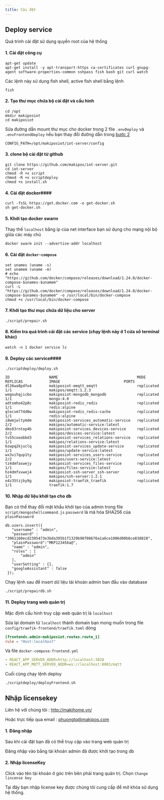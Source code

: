 ```yaml
---
title: Cài đặt
---
```


## Deploy service

Quá trình cài đặt sử dụng quyền root của hệ thống

#### 1. Cài đặt công cụ

```shell
apt-get update
apt-get install -y apt-transport-https ca-certificates curl gnupg-agent software-properties-common sshpass fish bash git curl watch
```

Các lệnh này sử dụng fish shell, active fish shell bằng lệnh
```shell
fish
```

#### 2. Tạo thư mục chứa bộ cài đặt và cấu hình

```shell
cd /opt
mkdir makiposiot
cd makiposiot
```

Sửa đường dẫn mount thư mục cho docker trong 2 file `.envDeploy` và `.envFrontendDeploy` nếu bạn thay đổi đường dẫn trong [bước 2](#2-tạo-thư-mục-chứa-bộ-cài-đặt-và-cấu-hình)
```shell
CONFIG_PATH=/opt/makiposiot/iot-server/config
```

#### 3. clone bộ cài đặt từ github
```shell
git clone https://github.com/makipos/iot-server.git
cd iot-server
chmod -R +x script
chmod -R +x scriptdeploy
chmod +x install.sh
```

#### 4. Cài đặt docker####
```shell
curl -fsSL https://get.docker.com -o get-docker.sh
sh get-docker.sh
```

#### 5. Khởi tạo docker swarm

Thay thế `localhost` bằng ip của net interface bạn sử dụng cho mạng nội bộ giữa các máy chủ
```shell
docker swarm init --advertise-addr localhost
```

#### 6. Cài đặt `docker-compose`

```shell
set unames (uname -s)
set unamem (uname -m)
# echo "https://github.com/docker/compose/releases/download/1.24.0/docker-compose-$unames-$unamem"
curl -L "https://github.com/docker/compose/releases/download/1.24.0/docker-compose-$unames-$unamem" -o /usr/local/bin/docker-compose
chmod +x /usr/local/bin/docker-compose
```

#### 7. Khởi tạo thư mục chứa dữ liệu cho server
```shell
./script/prepair.sh
```

#### 8. Kiểm tra quá trình cài đặt các service (chạy lệnh này ở 1 cửa sổ terminal khác)
```shell
watch -n 1 docker service ls
```

#### 9. Deploy các service####
```shell
./scriptdeploy/deploy.sh
```

```shell
ID                  NAME                                    MODE                REPLICAS            IMAGE                             PORTS
dl26wa8pdfo4        makiposiot-emqtt_emqtt                  replicated          1/1                 makipos/emqtt:1.2.3
wegouhqjicbo        makiposiot-mongodb_mongodb              replicated          1/1                 mongo:4.0
adtsmho42p8c        makiposiot-redis_redis                  replicated          1/1                 redis:alpine
qlecvm774d0w        makiposiot-redis_redis-cache            replicated          1/1                 redis:alpine
i8wmjwltymdm        makiposiot-services_automatic-service   replicated          2/2                 makipos/automatic-service:latest
dms83rntop4b        makiposiot-services_devices-service     replicated          2/2                 makipos/devices-service:latest
tv55cooabbd3        makiposiot-services_relations-service   replicated          1/1                 makipos/relations-service:latest
6zwpq2kjuclq        makiposiot-services_update-service      replicated          1/1                 makipos/update-service:latest
wx3vi7qup1ty        makiposiot-services_users-service       replicated          2/2                 makipos/users-service:latest
tz4dmfaswejy        makiposiot-services_files-service       replicated          1/1                 makipos/files-service:latest
hz4dmfxvwej4        makiposiot-ssh-server_ssh-server        replicated          1/1                 makipos/ssh-server:1.2.1          
o4z35tzjby9g        makiposiot-traefik_traefik              replicated          1/1                 traefik:1.7

```

#### 10. Nhập dữ liệu khởi tạo cho db

Bạn có thể thay đổi mật khẩu khởi tạo của admin trong file `script/mongoshellcommand.js`
`password` là mã hóa SHA256 của `plainPassword`
```
db.users.insert({
   "username" : "admin",
   "password" : "3961160ecd2395473e3bda395b1f1329b98f08676a1a6ce1006d00b6ce838828",
   "plainPassword":"MKP123456a@",
   "name" : "admin",
   "roles" : [
       "admin"
   ],
   "userSetting" : {},
   "googleAssistant" : false
 });
```

Chạy lệnh sau để insert dữ liệu tài khoản admin ban đầu vào database

```shell
./script/prepairdb.sh
```

#### 11. Deploy trang web quản trị

Mặc định cấu hình truy cập web quản trị là `localhost`

Sửa lại domain từ `localhost` thành domain bạn mong muốn trong file `config/traefik-frontend/traefik.toml` dòng
```toml
[frontends.admin-makiposiot.routes.route_1]
rule = "Host:localhost"
```
Và file `docker-compose-frontend.yml`
```yml
- REACT_APP_SERVER_ADDR=http://localhost:3028
- REACT_APP_MQTT_SERVER_ADDR=ws://localhost:8083/mqtt
```

Cuối cùng chạy lệnh deploy
```shell
./scriptdeploy/deployFrontend.sh
```

## Nhập licensekey

Liên hệ với chúng tôi : http://makihome.vn/

Hoặc trực tiếp qua email : phuongtq@makipos.com

#### 1. Đăng nhập

Sau khi cài đặt bạn đã có thể truy cập vào trang web quản trị

Đăng nhập vào bằng tài khoản admin đã được khởi tạo trong db

#### 2. Nhập licenseKey

Click vào tên tài khoản ở góc trên bên phải trang quản trị. Chọn `Change lincense key`

Tại đây bạn nhập license key được chúng tôi cung cấp để mở khóa sử dụng hệ thống.
